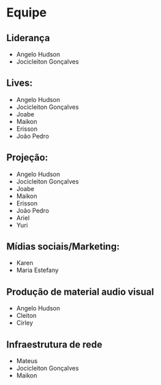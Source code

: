 # Equipe

## Liderança

- Angelo Hudson
- Jocicleiton Gonçalves

## Lives:

- Angelo Hudson
- Jocicleiton Gonçalves
- Joabe
- Maikon
- Erisson
- João Pedro

## Projeção:

- Angelo Hudson
- Jocicleiton Gonçalves
- Joabe
- Maikon
- Erisson
- João Pedro
- Ariel
- Yuri

## Mídias sociais/Marketing:

- Karen
- Maria Estefany

## Produção de material audio visual

- Angelo Hudson
- Cleiton
- Cirley

## Infraestrutura de rede

- Mateus
- Jocicleiton Gonçalves
- Maikon
